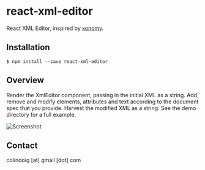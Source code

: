 # react-xml-editor

React XML Editor, inspired by [xonomy](https://github.com/michmech/xonomy).

## Installation

    $ npm install --save react-xml-editor

## Overview

Render the XmlEditor component, passing in the initial XML as a string.  Add, remove and modify elements, attributes and text according to the document spec that you provide.  Harvest the modified XML as a string.  See the demo directory for a full example. 

![Screenshot](https://raw.githubusercontent.com/captain-igloo/react-xml-editor/master/doc/screenshot1.png)

## Contact

colindoig [at] gmail [dot] com
